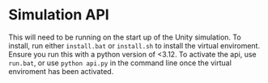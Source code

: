 # Simulation API

This will need to be running on the start up of the Unity simulation. To install, run either `install.bat` or `install.sh` to install the virtual enviroment. Ensure you run this with a python version of <3.12.
To activate the api, use `run.bat`, or use `python api.py` in the command line once the virtual enviroment has been activated.
